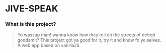 # JIVE-SPEAK
### What is this project?
>Yo wassup man! wanna know how they roll on the streets of detroit goddamit? This project got ya good for it, try it and know fo yo selves.
>A web app based on vanillaJS.
